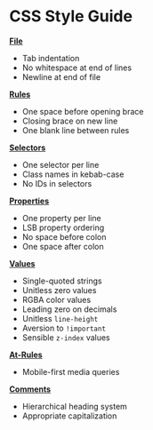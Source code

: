 # CSS Style Guide

[**File**](#File)
* Tab indentation
* No whitespace at end of lines
* Newline at end of file

[**Rules**](#Rules)
* One space before opening brace
* Closing brace on new line
* One blank line between rules

[**Selectors**](#Selectors)
* One selector per line
* Class names in kebab-case
* No IDs in selectors

[**Properties**](#Properties)
* One property per line
* LSB property ordering
* No space before colon
* One space after colon

[**Values**](#Values)
* Single-quoted strings
* Unitless zero values
* RGBA color values
* Leading zero on decimals
* Unitless `line-height`
* Aversion to `!important`
* Sensible `z-index` values

[**At-Rules**](#At-Rules)
* Mobile-first media queries

[**Comments**](#Comments)
* Hierarchical heading system
* Appropriate capitalization
